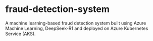 # fraud-detection-system
A machine learning-based fraud detection system built using Azure Machine Learning, DeepSeek-R1 and deployed on Azure Kubernetes Service (AKS).
